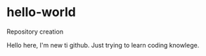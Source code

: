 # hello-world
Repository creation

Hello here,
I'm new ti github. Just trying to learn coding knowlege.
